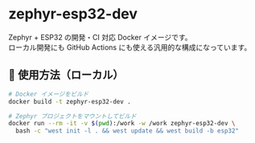 # zephyr-esp32-dev

Zephyr + ESP32 の開発・CI 対応 Docker イメージです。  
ローカル開発にも GitHub Actions にも使える汎用的な構成になっています。

## 🔧 使用方法（ローカル）

```bash
# Docker イメージをビルド
docker build -t zephyr-esp32-dev .

# Zephyr プロジェクトをマウントしてビルド
docker run --rm -it -v $(pwd):/work -w /work zephyr-esp32-dev \
  bash -c "west init -l . && west update && west build -b esp32"
